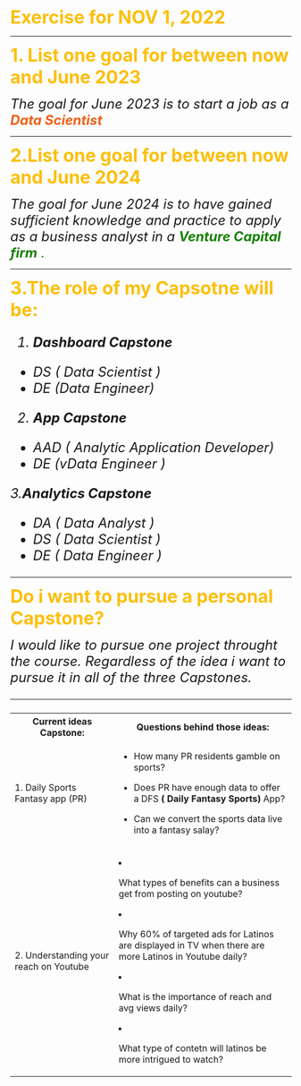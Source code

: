 <span style= "color: #fcbf0b"><font size= 6> **Exercise for NOV 1, 2022** </font>

---

 <span style="color: #fcbf0b"> <font size= 6> <b>1. List one goal for between now and June 2023</b> </font>

 <font size= 5><i>
 The goal for June 2023 is to start a job as a 
<span style="color: #ed6118">    <b>Data Scientist</b></i></font>


---
<span style="color: #fcbf0b"> <font size= 6>  <b>2.List one goal for between now and June 2024</b> </font>


 <font size= 5><i>
 The goal for June 2024 is to have gained sufficient knowledge and practice to apply as a business analyst  in a  <span style="color: #178100"> <b>Venture Capital firm</b> .  </i>  
  </font>


---
<span style="color: #fcbf0b"> <font size= 6> <b>3.The role of my Capsotne will be:</b></font>

 <font size= 5><i>
1. <b>Dashboard Capstone</b>
- DS ( Data Scientist ) 
- DE (Data Engineer)

2. <b>App Capstone</b>
- AAD ( Analytic Application Developer) 
- DE (vData Engineer )

3.<b>Analytics Capstone</b>
- DA ( Data Analyst )
- DS ( Data Scientist )
- DE ( Data Engineer )

</i></font>

---

<span style="color: #fcbf0b"> <font size= 6> <b>Do i want to pursue a personal Capstone?</b></font>

<font size= 5><i>
I would like to pursue one project throught the course. Regardless of the idea i want to pursue it in all of the three Capstones. 

 ---
<font size = 3><table><tr><th>Current ideas Capstone:</th>
<th>Questions behind those ideas:</th></tr>
 <tr><td>1. Daily Sports Fantasy app (PR)</td>
 <td> 

 - How many PR residents gamble on sports?
   
- Does PR have enough data to offer a DFS <b>( Daily Fantasy Sports)</b> App?

 - Can we convert the sports data live into a fantasy salay? </td> </tr> <tr><td> 2. Understanding your reach on  Youtube </td> <td> 
 - What types of benefits can a business get from posting on youtube?

 - Why 60% of targeted ads for Latinos are displayed in TV when there are more Latinos in Youtube daily?

 - What is the importance of reach and avg views daily?
 - What type of contetn will latinos be more intrigued to watch?</td></tr>
 </table></font>
</i></font>